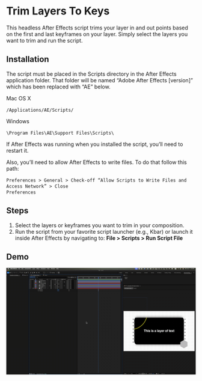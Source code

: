 # Trim Layers To Keys

This headless After Effects script trims your layer in and out points based on the first and last keyframes on your layer. Simply select the layers you want to trim and run the script.

## Installation

The script must be placed in the Scripts directory in the
After Effects application folder. That folder will be named “Adobe After Effects [version]”
which has been replaced with “AE” below.

Mac OS X
```
/Applications/AE/Scripts/
```

Windows
```
\Program Files\AE\Support Files\Scripts\
```

If After Effects was running when you installed the script, you’ll need to restart it.

Also, you’ll need to allow After Effects to write files.
To do that follow this path:
```
Preferences > General > Check-off “Allow Scripts to Write Files and Access Network” > Close
Preferences
```

## Steps

1. Select the layers or keyframes you want to trim in your composition.
2. Run the script from your favorite script launcher (e.g., Kbar) or launch it inside After Effects by navigating to:
   **File > Scripts > Run Script File**

## Demo

![til](./reference/Trim_Layers_To_Keys_Demo.gif)
